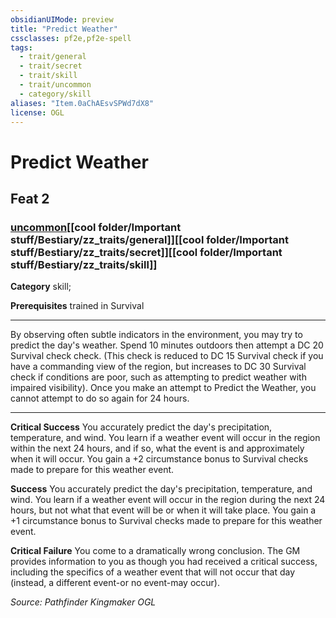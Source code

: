 ```yaml
---
obsidianUIMode: preview
title: "Predict Weather"
cssclasses: pf2e,pf2e-spell
tags:
  - trait/general
  - trait/secret
  - trait/skill
  - trait/uncommon
  - category/skill
aliases: "Item.0aChAEsvSPWd7dX8"
license: OGL
---
```

# Predict Weather
## Feat 2
### [uncommon](cool%20folder/Important%20stuff/Bestiary/zz_traits/uncommon.md "Uncommon Rarity Trait")[[cool folder/Important stuff/Bestiary/zz_traits/general]][[cool folder/Important stuff/Bestiary/zz_traits/secret]][[cool folder/Important stuff/Bestiary/zz_traits/skill]]

**Category** skill; 



**Prerequisites** trained in Survival
* * *
By observing often subtle indicators in the environment, you may try to predict the day's weather. Spend 10 minutes outdoors then attempt a DC 20 Survival check check. (This check is reduced to DC 15 Survival check if you have a commanding view of the region, but increases to DC 30 Survival check if conditions are poor, such as attempting to predict weather with impaired visibility). Once you make an attempt to Predict the Weather, you cannot attempt to do so again for 24 hours.

* * *

**Critical Success** You accurately predict the day's precipitation, temperature, and wind. You learn if a weather event will occur in the region within the next 24 hours, and if so, what the event is and approximately when it will occur. You gain a +2 circumstance bonus to Survival checks made to prepare for this weather event.

**Success** You accurately predict the day's precipitation, temperature, and wind. You learn if a weather event will occur in the region during the next 24 hours, but not what that event will be or when it will take place. You gain a +1 circumstance bonus to Survival checks made to prepare for this weather event.

**Critical Failure** You come to a dramatically wrong conclusion. The GM provides information to you as though you had received a critical success, including the specifics of a weather event that will not occur that day (instead, a different event-or no event-may occur).

*Source: Pathfinder Kingmaker*
*OGL*